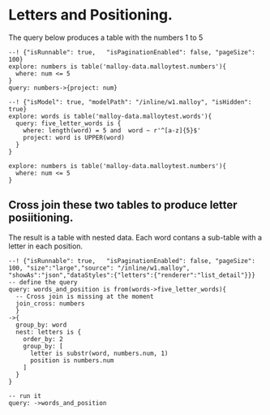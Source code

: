 #  Letters and Positioning.

The query below produces a table with the numbers 1 to 5

```malloy
--! {"isRunnable": true,   "isPaginationEnabled": false, "pageSize": 100}
explore: numbers is table('malloy-data.malloytest.numbers'){
  where: num <= 5
}
query: numbers->{project: num}
```


```malloy
--! {"isModel": true, "modelPath": "/inline/w1.malloy", "isHidden": true}
explore: words is table('malloy-data.malloytest.words'){
  query: five_letter_words is {
    where: length(word) = 5 and  word ~ r'^[a-z]{5}$'
    project: word is UPPER(word)
  }
}

explore: numbers is table('malloy-data.malloytest.numbers'){
  where: num <= 5
}
```

## Cross join these two tables to produce letter posiitioning.
The result is a table with nested data.  Each word contans a sub-table with a letter in each position.

```malloy
--! {"isRunnable": true,   "isPaginationEnabled": false, "pageSize": 100, "size":"large","source": "/inline/w1.malloy", "showAs":"json","dataStyles":{"letters":{"renderer":"list_detail"}}}
-- define the query
query: words_and_position is from(words->five_letter_words){
  -- Cross join is missing at the moment
  join_cross: numbers
  }
->{
  group_by: word
  nest: letters is {
    order_by: 2
    group_by: [
      letter is substr(word, numbers.num, 1)
      position is numbers.num
    ]
  }
}

-- run it
query: ->words_and_position
```
